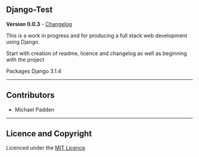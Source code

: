## Django-Test

**Version 0.0.3** - [Changelog](CHANGELOG.md)

This is a work in progress and for producing a full stack web development using Django.

Start with creation of readme, licence and changelog as well as beginning with the project

Packages
Django 3.1.4

---

## Contributors

- Michael Padden

---

## Licence and Copyright

Licenced under the [MIT Licence](Licence)
